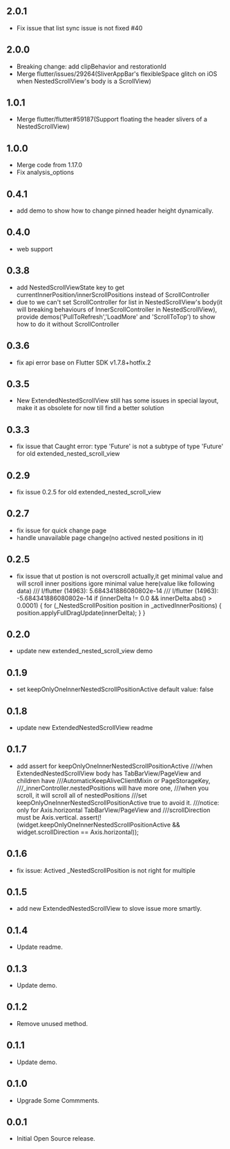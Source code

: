 ## 2.0.1

* Fix issue that list sync issue is not fixed #40

## 2.0.0

* Breaking change: add clipBehavior and restorationId
* Merge flutter/issues/29264(SliverAppBar's flexibleSpace glitch on iOS when NestedScrollView's body is a ScrollView)

## 1.0.1

* Merge flutter/flutter#59187(Support floating the header slivers of a NestedScrollView)

## 1.0.0

* Merge code from 1.17.0
* Fix analysis_options

## 0.4.1

* add demo to show how to change pinned header height dynamically.

## 0.4.0

* web support

## 0.3.8

* add NestedScrollViewState key to get currentInnerPosition/innerScrollPositions instead of ScrollController
* due to we can't set ScrollController for list in NestedScrollView's body(it will breaking behaviours of InnerScrollController in NestedScrollView), provide demos('PullToRefresh','LoadMore' and 'ScrollToTop') to show how to do it without ScrollController

## 0.3.6

* fix api error base on Flutter SDK v1.7.8+hotfix.2

## 0.3.5

* New ExtendedNestedScrollView still has some issues in special layout, make it as obsolete for now till find a better solution

## 0.3.3

* fix issue that Caught error: type 'Future<void>' is not a subtype of type 'Future<Null>'
 for old extended_nested_scroll_view

## 0.2.9

* fix issue 0.2.5 for old extended_nested_scroll_view

## 0.2.7

* fix issue for quick change page
* handle unavailable page change(no actived nested positions in it)

## 0.2.5

* fix issue that ut postion is not overscroll actually,it get minimal value
  and will scroll inner positions
  igore  minimal value here(value like following data)
  /// I/flutter (14963): 5.684341886080802e-14
  /// I/flutter (14963): -5.684341886080802e-14
  if (innerDelta != 0.0 && innerDelta.abs() > 0.0001) {
  for (_NestedScrollPosition position in _activedInnerPositions) {
        position.applyFullDragUpdate(innerDelta);
     }
   }

## 0.2.0

* update new extended_nested_scroll_view demo

## 0.1.9

* set keepOnlyOneInnerNestedScrollPositionActive default value: false

## 0.1.8

* update new ExtendedNestedScrollView readme

## 0.1.7

* add assert for keepOnlyOneInnerNestedScrollPositionActive
    ///when ExtendedNestedScrollView body has TabBarView/PageView and children have
    ///AutomaticKeepAliveClientMixin or PageStorageKey,
    ///_innerController.nestedPositions will have more one,
    ///when you scroll, it will scroll all of nestedPositions
    ///set keepOnlyOneInnerNestedScrollPositionActive true to avoid it.
    ///notice: only for Axis.horizontal TabBarView/PageView and
    ///scrollDirection must be Axis.vertical.
assert(!(widget.keepOnlyOneInnerNestedScrollPositionActive && widget.scrollDirection == Axis.horizontal));

## 0.1.6

* fix issue: Actived _NestedScrollPosition is not right for multiple

## 0.1.5

* add new ExtendedNestedScrollView to slove issue more smartly.

## 0.1.4

* Update readme.

## 0.1.3

* Update demo.

## 0.1.2

* Remove unused method.

## 0.1.1

* Update demo.

## 0.1.0

* Upgrade Some Commments.

## 0.0.1

* Initial Open Source release.
